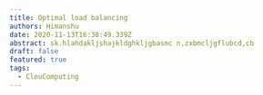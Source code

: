 ```yaml
---
title: Optimal load balancing
authors: Himanshu
date: 2020-11-13T16:38:49.339Z
abstract: sk.hlahdakljshajkldghkljgbasmc n,zxbmcljgflubcd,cb
draft: false
featured: true
tags:
  - ClouComputing
---
```

